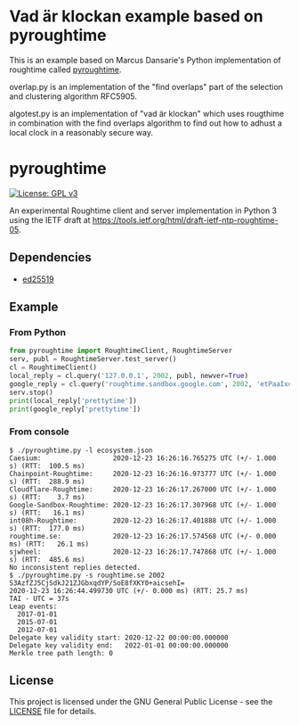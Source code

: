 # Vad är klockan example based on pyroughtime

This is an example based on Marcus Dansarie's Python implementation of
roughtime called [pyroughtime](https://github.com/dansarie/pyroughtime).

overlap.py is an implementation of the "find overlaps" part of the
selection and clustering algorithm RFC5905.

algotest.py is an implementation of "vad är klockan" which uses
rougthime in combination with the find overlaps algorithm to find out
how to adhust a local clock in a reasonably secure way.

# pyroughtime

[![License: GPL v3](https://img.shields.io/badge/License-GPL%20v3-blue.svg)](https://www.gnu.org/licenses/gpl-3.0)

An experimental Roughtime client and server implementation in Python 3 using the IETF draft at
<https://tools.ietf.org/html/draft-ietf-ntp-roughtime-05>.

## Dependencies

* [ed25519](https://github.com/warner/python-ed25519/)

## Example

### From Python

```python
from pyroughtime import RoughtimeClient, RoughtimeServer
serv, publ = RoughtimeServer.test_server()
cl = RoughtimeClient()
local_reply = cl.query('127.0.0.1', 2002, publ, newver=True)
google_reply = cl.query('roughtime.sandbox.google.com', 2002, 'etPaaIxcBMY1oUeGpwvPMCJMwlRVNxv51KK/tktoJTQ=', newver=False)
serv.stop()
print(local_reply['prettytime'])
print(google_reply['prettytime'])
```

### From console
```console
$ ./pyroughtime.py -l ecosystem.json
Caesium:                  2020-12-23 16:26:16.765275 UTC (+/- 1.000  s) (RTT:  100.5 ms)
Chainpoint-Roughtime:     2020-12-23 16:26:16.973777 UTC (+/- 1.000  s) (RTT:  288.9 ms)
Cloudflare-Roughtime:     2020-12-23 16:26:17.267000 UTC (+/- 1.000  s) (RTT:    3.7 ms)
Google-Sandbox-Roughtime: 2020-12-23 16:26:17.307968 UTC (+/- 1.000  s) (RTT:   16.1 ms)
int08h-Roughtime:         2020-12-23 16:26:17.401888 UTC (+/- 1.000  s) (RTT:  177.0 ms)
roughtime.se:             2020-12-23 16:26:17.574568 UTC (+/- 0.000 ms) (RTT:   26.1 ms)
sjwheel:                  2020-12-23 16:26:17.747868 UTC (+/- 1.000  s) (RTT:  485.6 ms)
No inconsistent replies detected.
$ ./pyroughtime.py -s roughtime.se 2002 S3AzfZJ5CjSdkJ21ZJGbxqdYP/SoE8fXKY0+aicsehI=
2020-12-23 16:26:44.499730 UTC (+/- 0.000 ms) (RTT: 25.7 ms)
TAI - UTC = 37s
Leap events:
  2017-01-01
  2015-07-01
  2012-07-01
Delegate key validity start: 2020-12-22 00:00:00.000000
Delegate key validity end:   2022-01-01 00:00:00.000000
Merkle tree path length: 0
```

## License

This project is licensed under the GNU General Public License - see the [LICENSE](LICENSE)
file for details.
